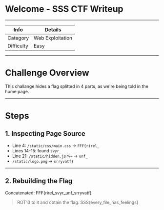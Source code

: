 #  Welcome - SSS CTF Writeup

---



| Info       | Details          |
| ---------- | ---------------- |
| Category   | Web Exploitation |
| Difficulty | Easy             |

---

#  Challenge Overview

This challange hides a flag splitted in 4 parts, as we're being told in the home page.

---

#  Steps

## 1. Inspecting Page Source

- Line 4: `/static/css/main.css` → `FFF{rirel_`
- Lines 14-15: found `svyr_`
- Line 21: `/static/hidden.js?v=` → `unf_`
- `/static/logo.png` → `srryvatf}`

---

## 2. Rebuilding the Flag
Concatenated: FFF{rirel_svyr_unf_srryvatf}
> ROT13 to it and obtain the flag: SSS{every_file_has_feelings}